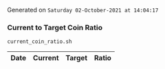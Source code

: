 Generated on `Saturday 02-October-2021 at 14:04:17`

### Current to Target Coin Ratio
`current_coin_ratio.sh`

Date|Current|Target|Ratio
---|---|---|---
